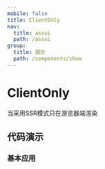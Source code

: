 ```yaml
---
mobile: false
title: ClientOnly
nav:
  title: assui
  path: /assui
group:
  title: 展示
  path: /components/show
---
```


# ClientOnly
当采用SSR模式只在游览器端渲染


## 代码演示
### 基本应用
<code hideActions='["CSB", "EXTERNAL"]' src="./demo/Index.jsx" />

 